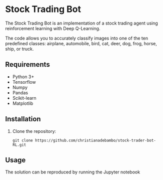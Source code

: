 # Stock Trading Bot

The Stock Trading Bot is an implementation of a stock trading agent using reinforcement learning with Deep Q-Learning. 

The code allows you to accurately classify images into one of the ten predefined classes: airplane, automobile, bird, cat, deer, dog, frog, horse, ship, or truck.

## Requirements

- Python 3+
- Tensorflow
- Numpy
- Pandas
- Scikit-learn
- Matplotlib

## Installation

1. Clone the repository:

   ```shell
   git clone https://github.com/christianadebambo/stock-trader-bot-RL.git
   ```
   
## Usage

The solution can be reproduced by running the Jupyter notebook
